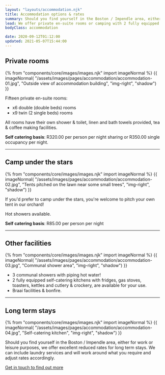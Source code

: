 ```yaml
---
layout: "layouts/accommodation.njk"
title: Accommodation options & rates
summary: Should you find yourself in the Boston / Impendle area, either for work or leisure purposes, we offer private en-suite rooms or camping with 2 fully equipped communal self catering kitchens.
lead: We offer private en-suite rooms or camping with 2 fully equipped communal self catering kitchens.
bodyClass: accommodation

date: 2020-09-12T01:12:00
updated: 2021-05-07T15:44:00
---
```

## Private rooms

{% from "components/core/images/images.njk" import imageNormal %}
{{ imageNormal(
  "/assets/images/pages/accommodation/accommodation-01.jpg",
  "Outside view of accommodation building",
  "img-right",
  "shadow")
}}

Fifteen private en-suite rooms:

* x6 double (double beds) rooms
* x9 twin (2 single beds) rooms

All rooms have their own shower & toilet, linen and bath towels provided, tea & coffee making facilities.

**Self catering basis**: R320.00 per person per night sharing or R350.00 single occupancy per night.

---

## Camp under the stars

{% from "components/core/images/images.njk" import imageNormal %}
{{ imageNormal(
  "/assets/images/pages/accommodation/accommodation-02.jpg",
  "Tents pitched on the lawn near some small trees",
  "img-right",
  "shadow")
}}

If you'd prefer to camp under the stars, you're welcome to pitch your own tent in our orchard!

Hot showers available.

**Self catering basis**: R85.00 per person per night

---

## Other facilities

{% from "components/core/images/images.njk" import imageNormal %}
{{ imageNormal(
  "/assets/images/pages/accommodation/accommodation-03.jpg",
  "Communal shower area",
  "img-right",
  "shadow")
}}

* 3 communal showers with piping hot water!
* 2 fully equipped self-catering kitchens with fridges, gas stoves, toasters, kettles and cutlery & crockery, are available for your use.
* Braai facilities & bonfire.

---

## Long term stays

{% from "components/core/images/images.njk" import imageNormal %}
{{ imageNormal(
  "/assets/images/pages/accommodation/accommodation-04.jpg",
  "Self-catering kitchen",
  "img-right",
  "shadow")
}}

Should you find yourself in the Boston / Impendle area, either for work or leisure purposes, we offer excellent reduced rates for long term stays. We can include laundry services and will work around what you require and adjust rates accordingly.

[Get in touch to find out more][1]

[1]: /contact

